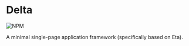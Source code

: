 # Delta

![NPM](https://img.shields.io/npm/v/@xroadsed/delta-client.svg)

A minimal single-page application framework (specifically based on Eta).
